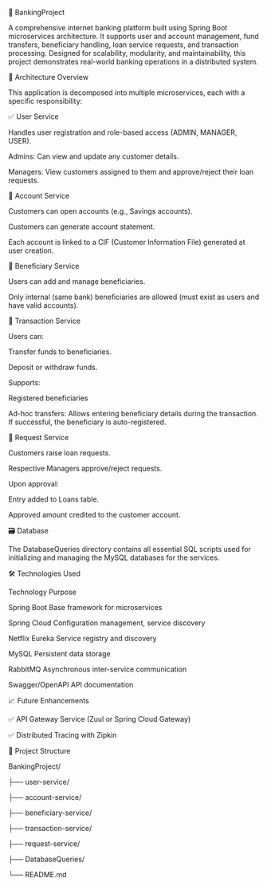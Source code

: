 🏦 BankingProject

A comprehensive internet banking platform built using Spring Boot microservices architecture. It supports user and account management, fund transfers, beneficiary handling, loan service requests, and transaction processing. Designed for scalability, modularity, and maintainability, this project demonstrates real-world banking operations in a distributed system.




🧱 Architecture Overview

This application is decomposed into multiple microservices, each with a specific responsibility:



✅ User Service

Handles user registration and role-based access (ADMIN, MANAGER, USER).

Admins: Can view and update any customer details.

Managers: View customers assigned to them and approve/reject their loan requests.



🏦 Account Service

Customers can open accounts (e.g., Savings accounts).

Customers can generate account statement.

Each account is linked to a CIF (Customer Information File) generated at user creation.


👥 Beneficiary Service

Users can add and manage beneficiaries.

Only internal (same bank) beneficiaries are allowed (must exist as users and have valid accounts).


💸 Transaction Service

Users can:

Transfer funds to beneficiaries.

Deposit or withdraw funds.

Supports:

Registered beneficiaries

Ad-hoc transfers: Allows entering beneficiary details during the transaction. If successful, the beneficiary is auto-registered.


📝 Request Service

Customers raise loan requests.

Respective Managers approve/reject requests.

Upon approval:

Entry added to Loans table.

Approved amount credited to the customer account.




🗃️ Database

The DatabaseQueries directory contains all essential SQL scripts used for initializing and managing the MySQL databases for the services.




🛠️ Technologies Used

Technology	Purpose

Spring Boot	Base framework for microservices

Spring Cloud	Configuration management, service discovery

Netflix Eureka	Service registry and discovery

MySQL	Persistent data storage

RabbitMQ	Asynchronous inter-service communication

Swagger/OpenAPI	API documentation




📈 Future Enhancements

✅ API Gateway Service (Zuul or Spring Cloud Gateway)

✅ Distributed Tracing with Zipkin





📂 Project Structure

BankingProject/

├── user-service/

├── account-service/

├── beneficiary-service/

├── transaction-service/

├── request-service/

├── DatabaseQueries/

└── README.md